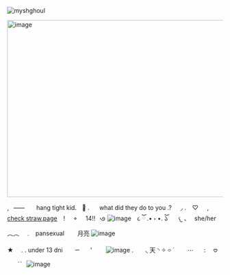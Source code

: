 <p align="left"> <img src="https://komarev.com/ghpvc/?username=myshghoul&label=%20expendabels&color=586e8c&style=flat" alt="myshghoul" /> </p>

<img width="736" height="414" alt="image" src="https://github.com/user-attachments/assets/28ff0937-e64b-42c1-b170-bb6d162b6ff9" />



,⠀⸺⠀ㅤ hang tight kid.ㅤ𐚁̷ .ㅤ⠀what did they do to you .?⠀⠀◞ .
⠀♡⠀⠀,⠀ [check straw.page](https://myshghoul.straw.page/)⠀ !⠀⠀𐪞⠀⠀14!!⠀𑇛 ![image](https://github.com/user-attachments/assets/1ebd128f-7d30-4fec-9f76-5efbe073d7a5)
⠀૮ ོ .• ༝ •. ོ𑁬
⠀⠀𐔌 、⠀she/her　︵︵　﹒⠀pansexual⠀⠀⠀月亮 ![image](https://github.com/user-attachments/assets/a83c8b17-0bcd-43a5-83e1-7fe8e857d26b)


★ ⠀ . . under 13 dni⠀ ⠀  ᯇ⠀ ⠀' ⠀ ⠀ ![image](https://github.com/user-attachments/assets/d14cad19-011e-4ccf-8012-d53c7d638869)
. ⠀ ⠀◟ 天 ◝
✧ ࿁ ˙⠀⠀⠀⋯⠀⠀ : ⠀ 𖹭 ⠀ ⠀ˊˋ⠀![image](https://github.com/user-attachments/assets/823ff056-3a12-4428-9e4c-798d139ab6ae)
